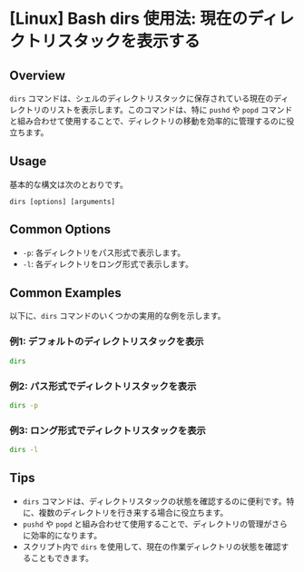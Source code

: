 # [Linux] Bash dirs 使用法: 現在のディレクトリスタックを表示する

## Overview
`dirs` コマンドは、シェルのディレクトリスタックに保存されている現在のディレクトリのリストを表示します。このコマンドは、特に `pushd` や `popd` コマンドと組み合わせて使用することで、ディレクトリの移動を効率的に管理するのに役立ちます。

## Usage
基本的な構文は次のとおりです。

```
dirs [options] [arguments]
```

## Common Options
- `-p`: 各ディレクトリをパス形式で表示します。
- `-l`: 各ディレクトリをロング形式で表示します。

## Common Examples
以下に、`dirs` コマンドのいくつかの実用的な例を示します。

### 例1: デフォルトのディレクトリスタックを表示
```bash
dirs
```

### 例2: パス形式でディレクトリスタックを表示
```bash
dirs -p
```

### 例3: ロング形式でディレクトリスタックを表示
```bash
dirs -l
```

## Tips
- `dirs` コマンドは、ディレクトリスタックの状態を確認するのに便利です。特に、複数のディレクトリを行き来する場合に役立ちます。
- `pushd` や `popd` と組み合わせて使用することで、ディレクトリの管理がさらに効率的になります。
- スクリプト内で `dirs` を使用して、現在の作業ディレクトリの状態を確認することもできます。